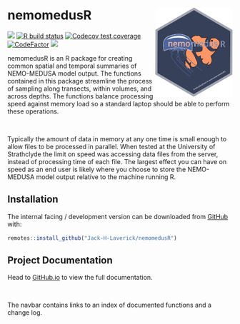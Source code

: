 
<!-- README.md is generated from README.Rmd. Please edit that file -->

# nemomedusR <a href='https://jack-h-laverick.github.io/nemomedusR'><img src='man/figures/logo.svg' align="right" height="200" /></a>

<!-- badges: start -->

[![](https://img.shields.io/badge/lifecycle-experimental-orange.svg)](https://www.tidyverse.org/lifecycle/#experimental)
[![R build
status](https://github.com/Jack-H-Laverick/nemomedusR/workflows/R-CMD-check/badge.svg)](https://github.com/Jack-H-Laverick/nemomedusR/actions)
[![Codecov test
coverage](https://codecov.io/gh/Jack-H-Laverick/nemomedusR/branch/main/graph/badge.svg)](https://codecov.io/gh/Jack-H-Laverick/nemomedusR?branch=master)
[![CodeFactor](https://www.codefactor.io/repository/github/Jack-H-Laverick/nemomedusR/badge)](https://www.codefactor.io/repository/github/Jack-H-Laverick/nemomedusR)
[![](https://img.shields.io/github/last-commit/Jack-H-Laverick/nemomedusR.svg)](https://github.com/Jack-H-Laverick/nemomedusR/commits/master)
<!-- badges: end -->

nemomedusR is an R package for creating common spatial and temporal
summaries of NEMO-MEDUSA model output. The functions contained in this
package streamline the process of sampling along transects, within
volumes, and across depths. The functions balance processing speed
against memory load so a standard laptop should be able to perform these
operations.

<br/>

Typically the amount of data in memory at any one time is small enough
to allow files to be processed in parallel. When tested at the
University of Strathclyde the limit on speed was accessing data files
from the server, instead of processing time of each file. The largest
effect you can have on speed as an end user is likely where you choose
to store the NEMO-MEDUSA model output relative to the machine running R.

## Installation

The internal facing / development version can be downloaded from
[GitHub](https://github.com/) with:

``` r
remotes::install_github("Jack-H-Laverick/nemomedusR")
```

## Project Documentation

Head to
[GitHub.io](https://jack-h-laverick.github.io/nemomedusR/index.html) to
view the full documentation.

<br/>

The navbar contains links to an index of documented functions and a
change log.
